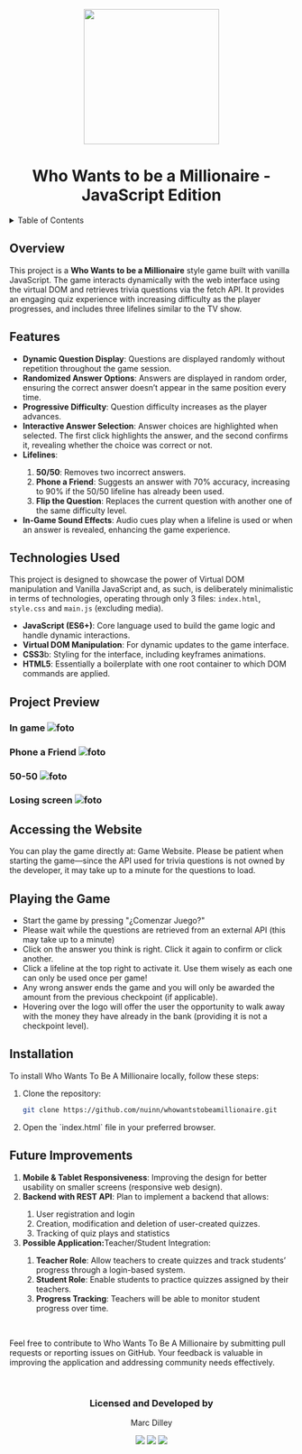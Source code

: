 <p align="center"><img width="240px" src="https://images-wixmp-ed30a86b8c4ca887773594c2.wixmp.com/f/10d7e8b1-9fe1-4c41-aeb7-331f4fb188aa/de2sih5-d20f9965-2045-44d0-86ed-42f73e7c512f.png/v1/fill/w_923,h_866/who_wants_to_be_a_millionaire_logo_by_huyvo2001_de2sih5-pre.png?token=eyJ0eXAiOiJKV1QiLCJhbGciOiJIUzI1NiJ9.eyJzdWIiOiJ1cm46YXBwOjdlMGQxODg5ODIyNjQzNzNhNWYwZDQxNWVhMGQyNmUwIiwiaXNzIjoidXJuOmFwcDo3ZTBkMTg4OTgyMjY0MzczYTVmMGQ0MTVlYTBkMjZlMCIsIm9iaiI6W1t7ImhlaWdodCI6Ijw9OTg1IiwicGF0aCI6IlwvZlwvMTBkN2U4YjEtOWZlMS00YzQxLWFlYjctMzMxZjRmYjE4OGFhXC9kZTJzaWg1LWQyMGY5OTY1LTIwNDUtNDRkMC04NmVkLTQyZjczZTdjNTEyZi5wbmciLCJ3aWR0aCI6Ijw9MTA1MCJ9XV0sImF1ZCI6WyJ1cm46c2VydmljZTppbWFnZS5vcGVyYXRpb25zIl19.QQfeRnMsO4RpxH2FHJHgFGXTzA_lnRpyyYD8qXJRdkI"></p>

<h1 align="center">Who Wants to be a Millionaire - JavaScript Edition</h1>

<details>
  <summary>Table of Contents</summary>
  <ol>
    <li><a href="#overview">Overview</a></li>
    <li><a href="#features">Features</a></li>
    <li><a href="#technologies-used">Technologies Used</a></li>
    <li><a href="#project-preview">Project Preview</a></li>
    <li><a href="#accessing-the-website">Accessing the Website</a></li>
    <li><a href="#playing-the-game">Playing the Game</a></li>
     <li><a href="#installation">Installation</a></li>
    <li><a href="#future-improvements">Future Improvements</a></li>
  </ol>
</details>

## Overview

This project is a <b>Who Wants to be a Millionaire</b> style game built with vanilla JavaScript. The game interacts dynamically with the web interface using the virtual DOM and retrieves trivia questions via the fetch API. It provides an engaging quiz experience with increasing difficulty as the player progresses, and includes three lifelines similar to the TV show.

## Features

<ul>
  <li><b>Dynamic Question Display</b>: Questions are displayed randomly without repetition throughout the game session.</li>
  <li><b>Randomized Answer Options</b>: Answers are displayed in random order, ensuring the correct answer doesn’t appear in the same position every time.</li>
  <li><b>Progressive Difficulty</b>: Question difficulty increases as the player advances.</li>
  <li><b>Interactive Answer Selection</b>: Answer choices are highlighted when selected. The first click highlights the answer, and the second confirms it, revealing whether the choice was correct or not.</li>
  <li><b>Lifelines</b>:</li>
  <ol>
    <li><b>50/50</b>: Removes two incorrect answers.</li>
    <li><b>Phone a Friend</b>: Suggests an answer with 70% accuracy, increasing to 90% if the 50/50 lifeline has already been used.</li>
    <li><b>Flip the Question</b>: Replaces the current question with another one of the same difficulty level.</li>
  </ol>
  <li><b>In-Game Sound Effects</b>: Audio cues play when a lifeline is used or when an answer is revealed, enhancing the game experience.</li>
</ul>

## Technologies Used

This project is designed to showcase the power of Virtual DOM manipulation and Vanilla JavaScript and, as such, is deliberately minimalistic in terms of technologies, operating through only 3 files: `index.html`, `style.css` and `main.js` (excluding media).

<ul>
  <li><b>JavaScript (ES6+)</b>: Core language used to build the game logic and handle dynamic interactions.</li>
  <li><b>Virtual DOM Manipulation</b>: For dynamic updates to the game interface.</li>
  <li><b>CSS3</b>b: Styling for the interface, including keyframes animations.</li>
  <li><b>HTML5</b>: Essentially a boilerplate with one root container to which DOM commands are applied.</li>
</ul>

## Project Preview

### In game ![foto](./img/select.png)
### Phone a Friend ![foto](./img/phoneafriend.png)
### 50-50 ![foto](./img/5050.png)
### Losing screen ![foto](./img/lose.png)

## Accessing the Website

You can play the game directly at: <a>Game Website</a>.
Please be patient when starting the game—since the API used for trivia questions is not owned by the developer, it may take up to a minute for the questions to load.

## Playing the Game

<ul>
  <li>Start the game by pressing "¿Comenzar Juego?"</li>
  <li>Please wait while the questions are retrieved from an external API (this may take up to a minute)</li>
  <li>Click on the answer you think is right. Click it again to confirm or click another.</li>
  <li>Click a lifeline at the top right to activate it. Use them wisely as each one can only be used once per game!</li>
  <li>Any wrong answer ends the game and you will only be awarded the amount from the previous checkpoint (if applicable).</li>
  <li>Hovering over the logo will offer the user the opportunity to walk away with the money they have already in the bank (providing it is not a checkpoint level).</li>
</ul>

## Installation
To install Who Wants To Be A Millionaire locally, follow these steps:

<ol>
<li>Clone the repository:
  
```bash
git clone https://github.com/nuinn/whowantstobeamillionaire.git
```
<li>Open the `index.html` file in your preferred browser.
</ol>

## Future Improvements
<ol>
  <li><b>Mobile & Tablet Responsiveness</b>: Improving the design for better usability on smaller screens (responsive web design).</li>
  <li><b>Backend with REST API</b>: Plan to implement a backend that allows:</li>
  <ol>
    <li>User registration and login</li>
    <li>Creation, modification and deletion of user-created quizzes.</li>
    <li>Tracking of quiz plays and statistics</li>
  </ol>
  <li><b>Possible Application:</b>Teacher/Student Integration:</li>
  <ol>
    <li><b>Teacher Role</b>: Allow teachers to create quizzes and track students’ progress through a login-based system.</li>
    <li><b>Student Role</b>: Enable students to practice quizzes assigned by their teachers.</li>
    <li><b>Progress Tracking</b>: Teachers will be able to monitor student progress over time.</li>
  </ol>
</ol>

<br>

Feel free to contribute to Who Wants To Be A Millionaire by submitting pull requests or reporting issues on GitHub. Your feedback is valuable in improving the application and addressing community needs effectively.

<br>

<h3 align="center">Licensed and Developed by</h3>

<p align="center">Marc Dilley</p>
<p align="center">
<a href = "mailto:marcdilley@gmail.com"><img src="https://img.shields.io/badge/-Gmail-%23333?style=for-the-badge&logo=gmail&logoColor=white" target="_blank"></a>
    <a href="https://www.linkedin.com/in/marc-dilley-288407a1/" target="_blank"><img src="https://img.shields.io/badge/-LinkedIn-%230077B5?style=for-the-badge&logo=linkedin&logoColor=white" target="_blank"></a> 
  <a href="https://github.com/nuinn/"><img src="https://img.shields.io/badge/GitHub-100000?style=for-the-badge&logo=github&logoColor=white"></a>
</p>
